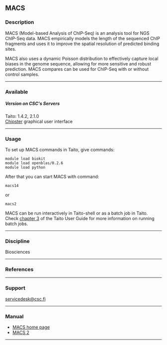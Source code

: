 ## MACS

### Description

MACS (Model-based Analysis of ChIP-Seq) is an analysis tool for NGS
ChIP-Seq data. MACS empirically models the length of the sequenced ChIP
fragments and uses it to improve the spatial resolution of predicted
binding sites. 

MACS also uses a dynamic Poisson distribution to effectively capture
local biases in the genome sequence, allowing for more sensitive and
robust prediction. MACS compares can be used for ChIP-Seq with or
without control samples.

------------------------------------------------------------------------

### Available

##### Version on CSC's Servers

  
Taito: 1.4.2, 2.1.0  
[Chipster] graphical user interface

------------------------------------------------------------------------

### Usage

To set up MACS commands in Taito, give commands:

    module load biokit
    module load openblas/0.2.6
    module load python

After that you can start MACS with command:

    macs14

or

    macs2

MACS can be run interactively in Taito-shell or as a batch job in Taito.
Check [chapter 3] of the Taito User Guide for more information on
running batch jobs.

------------------------------------------------------------------------

### Discipline

Biosciences  

------------------------------------------------------------------------

### References

------------------------------------------------------------------------

### Support

servicedesk@csc.fi

------------------------------------------------------------------------

### Manual

-   [MACS home page]
-   [MACS 2]

------------------------------------------------------------------------

  [Chipster]: http://chipster.csc.fi/
  [chapter 3]: https://research.csc.fi/taito-batch-jobs/
  [MACS home page]: http://liulab.dfci.harvard.edu/MACS/
  [MACS 2]: https://github.com/taoliu/MACS/
